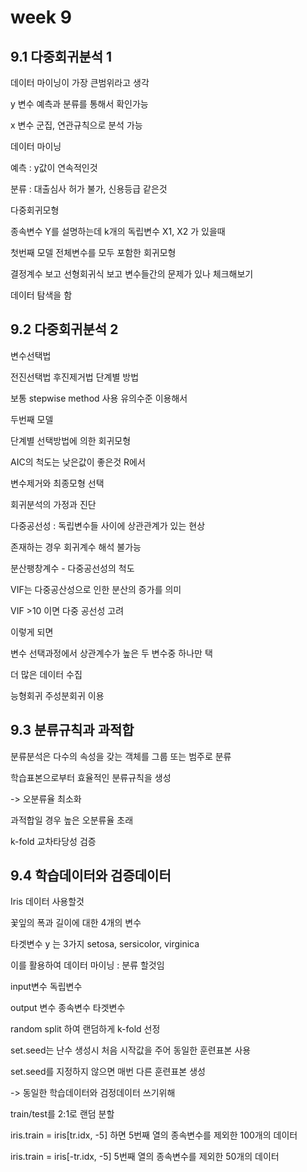 # week 9



## 9.1 다중회귀분석 1



데이터 마이닝이 가장 큰범위라고 생각





 y 변수 예측과 분류를 통해서 확인가능

x 변수 군집, 연관규칙으로 분석 가능





데이터 마이닝

예측 : y값이 연속적인것

분류 : 대출심사 허가 불가, 신용등급 같은것 



다중회귀모형

종속변수 Y를 설명하는데 k개의 독립변수 X1, X2 가 있을때 



첫번째 모델 전체변수를 모두 포함한 회귀모형

결정계수 보고 선형회귀식 보고 변수들간의 문제가 있나 체크해보기

데이터 탐색을 함 





## 9.2 다중회귀분석 2



변수선택법

전진선택법 후진제거법 단계별 방법

보통 stepwise method 사용 유의수준 이용해서



두번째 모델

단계별 선택방법에 의한 회귀모형

AIC의 척도는 낮은값이 좋은것 R에서

변수제거와 최종모형 선택



회귀분석의 가정과 진단



다중공선성 : 독립변수들 사이에 상관관계가 있는 현상

존재하는 경우 회귀계수 해석 불가능



분산팽창계수 - 다중공선성의 척도

VIF는 다중공산성으로 인한 분산의 증가를 의미

VIF >10 이면 다중 공선성 고려



이렇게 되면 

변수 선택과정에서 상관계수가 높은 두 변수중 하나만 택

더 많은 데이터 수집

능형회귀 주성분회귀 이용





## 9.3 분류규칙과 과적합



분류분석은 다수의 속성을 갖는 객체를 그룹 또는 범주로 분류

학습표본으로부터 효율적인 분류규칙을 생성

-> 오분류율 최소화



과적합일 경우 높은 오분류율 초래

k-fold 교차타당성 검증





## 9.4 학습데이터와 검증데이터



Iris 데이터 사용할것

꽃잎의 폭과 길이에 대한 4개의 변수



타겟변수 y 는 3가지 setosa, sersicolor, virginica



이를 활용하여 데이터 마이닝 : 분류 할것임



input변수 독립변수

 output 변수 종속변수 타겟변수



random split 하여 랜덤하게 k-fold 선정

set.seed는 난수 생성시 처음 시작값을 주어 동일한 훈련표본 사용

set.seed를 지정하지 않으면 매번 다른 훈련표본 생성

-> 동일한 학습데이터와 검정데이터 쓰기위해





train/test를 2:1로 랜덤 분할



iris.train = iris[tr.idx, -5] 하면 5번째 열의 종속변수를 제외한 100개의 데이터

iris.train = iris[-tr.idx, -5]  5번째 열의 종속변수를 제외한 50개의 데이터



































